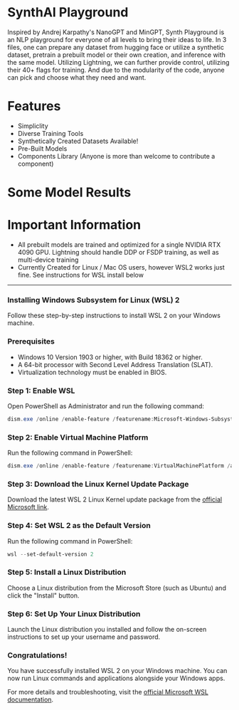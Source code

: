 # SynthAI Playground
Inspired by Andrej Karpathy's NanoGPT and MinGPT, Synth Playground is an NLP playground for everyone of all levels to bring their ideas to life. 
In 3 files, one can prepare any dataset from hugging face or utilize a synthetic dataset, pretrain a prebuilt model or their own creation, and inference with the same model.
Utilizing Lightning, we can further provide control, utilizing their 40+ flags for training. And due to the modularity of the code, anyone can pick and choose what they need and want.

# Features
* Simpliclity
* Diverse Training Tools
* Synthetically Created Datasets Available!
* Pre-Built Models
* Components Library (Anyone is more than welcome to contribute a component)

# Some Model Results



# Important Information
- All prebuilt models are trained and optimized for a single NVIDIA RTX 4090 GPU. Lightning should handle DDP or FSDP training, as well as multi-device training
- Currently Created for Linux / Mac OS users, however WSL2 works just fine. See instructions for WSL install below
---
### Installing Windows Subsystem for Linux (WSL) 2

Follow these step-by-step instructions to install WSL 2 on your Windows machine.

### Prerequisites

- Windows 10 Version 1903 or higher, with Build 18362 or higher.
- A 64-bit processor with Second Level Address Translation (SLAT).
- Virtualization technology must be enabled in BIOS.

### Step 1: Enable WSL

Open PowerShell as Administrator and run the following command:

```powershell
dism.exe /online /enable-feature /featurename:Microsoft-Windows-Subsystem-Linux /all /norestart
```

### Step 2: Enable Virtual Machine Platform

Run the following command in PowerShell:

```powershell
dism.exe /online /enable-feature /featurename:VirtualMachinePlatform /all /norestart
```

### Step 3: Download the Linux Kernel Update Package

Download the latest WSL 2 Linux Kernel update package from the [official Microsoft link](https://aka.ms/wsl2kernel).

### Step 4: Set WSL 2 as the Default Version

Run the following command in PowerShell:

```powershell
wsl --set-default-version 2
```

### Step 5: Install a Linux Distribution

Choose a Linux distribution from the Microsoft Store (such as Ubuntu) and click the "Install" button.

### Step 6: Set Up Your Linux Distribution

Launch the Linux distribution you installed and follow the on-screen instructions to set up your username and password.

### Congratulations!

You have successfully installed WSL 2 on your Windows machine. You can now run Linux commands and applications alongside your Windows apps.

For more details and troubleshooting, visit the [official Microsoft WSL documentation](https://docs.microsoft.com/en-us/windows/wsl/).